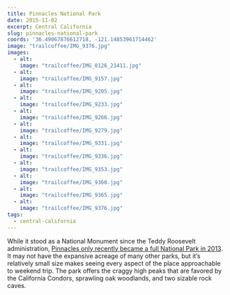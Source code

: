 ```yaml
---
title: Pinnacles National Park
date: 2015-11-02
excerpt: Central California
slug: pinnacles-national-park
coords: '36.49067876612718, -121.14853961714462'
image: "trailcoffee/IMG_9376.jpg"
images:
  - alt: 
    image: "trailcoffee/IMG_0126_21411.jpg"
  - alt: 
    image: "trailcoffee/IMG_9157.jpg"
  - alt: 
    image: "trailcoffee/IMG_9205.jpg"
  - alt: 
    image: "trailcoffee/IMG_9233.jpg"
  - alt: 
    image: "trailcoffee/IMG_9266.jpg"
  - alt: 
    image: "trailcoffee/IMG_9279.jpg"
  - alt: 
    image: "trailcoffee/IMG_9331.jpg"
  - alt: 
    image: "trailcoffee/IMG_9336.jpg"
  - alt: 
    image: "trailcoffee/IMG_9353.jpg"
  - alt: 
    image: "trailcoffee/IMG_9360.jpg"
  - alt: 
    image: "trailcoffee/IMG_9365.jpg"
  - alt: 
    image: "trailcoffee/IMG_9376.jpg"
tags:
  - central-california
---
```

While it stood as a National Monument since the Teddy Roosevelt administration, <a href="http://www.nps.gov/pinn/index.htm">Pinnacles only recently became a full National Park in 2013</a>. It may not have the expansive acreage of many other parks, but it’s relatively small size makes seeing every aspect of the place approachable to weekend trip. The park offers the craggy high peaks that are favored by the California Condors, sprawling oak woodlands, and two sizable rock caves.

